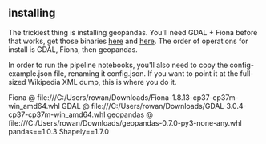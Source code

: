 ## installing
The trickiest thing is installing geopandas. You'll need GDAL + Fiona before that works, get those binaries [here](https://www.lfd.uci.edu/~gohlke/pythonlibs/#fiona) and [here](https://www.lfd.uci.edu/~gohlke/pythonlibs/#gdal). The order of operations for install is GDAL, Fiona, then geopandas.

In order to run the pipeline notebooks, you'll also need to copy the config-example.json file, renaming it config.json. If you want to point it at the full-sized Wikipedia XML dump, this is where you do it. 

Fiona @ file:///C:/Users/rowan/Downloads/Fiona-1.8.13-cp37-cp37m-win_amd64.whl
GDAL @ file:///C:/Users/rowan/Downloads/GDAL-3.0.4-cp37-cp37m-win_amd64.whl
geopandas @ file:///C:/Users/rowan/Downloads/geopandas-0.7.0-py3-none-any.whl
pandas==1.0.3
Shapely==1.7.0
